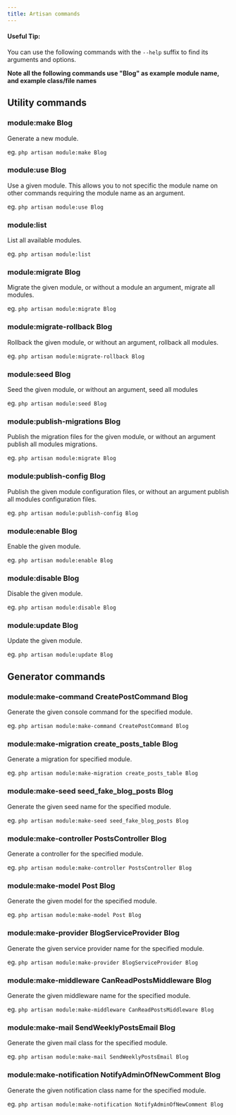 ```yaml
---
title: Artisan commands
---
```

<div class="callout-block callout-success">
    <div class="icon-holder">
        <i class="fa fa-thumbs-up"></i>
    </div><!--//icon-holder-->
    <div class="content">
        <h4 class="callout-title">Useful Tip:</h4>
        <p>You can use the following commands with the <code>--help</code> suffix to find its arguments and options.</p>
    </div><!--//content-->
</div>

__Note all the following commands use "Blog" as example module name, and example class/file names__

## Utility commands

### module:make Blog

Generate a new module.

eg. ```php artisan module:make Blog```

### module:use Blog

Use a given module. This allows you to not specific the module name on other commands requiring the module name as an argument.

eg. ```php artisan module:use Blog```

### module:list

List all available modules.

eg. ```php artisan module:list```

### module:migrate Blog

Migrate the given module, or without a module an argument, migrate all modules.

eg. ```php artisan module:migrate Blog```

### module:migrate-rollback Blog

Rollback the given module, or without an argument, rollback all modules.

eg. ```php artisan module:migrate-rollback Blog```

### module:seed Blog

Seed the given module, or without an argument, seed all modules

eg. ```php artisan module:seed Blog```

### module:publish-migrations Blog

Publish the migration files for the given module, or without an argument publish all modules migrations.

eg. ```php artisan module:migrate Blog```

### module:publish-config Blog

Publish the given module configuration files, or without an argument publish all modules configuration files.

eg. ```php artisan module:publish-config Blog```

### module:enable Blog

Enable the given module.

eg. ```php artisan module:enable Blog```

### module:disable Blog

Disable the given module.

eg. ```php artisan module:disable Blog```

### module:update Blog

Update the given module.

eg. ```php artisan module:update Blog```

## Generator commands

### module:make-command CreatePostCommand Blog

Generate the given console command for the specified module.

eg. ```php artisan module:make-command CreatePostCommand Blog```

### module:make-migration create_posts_table Blog

Generate a migration for specified module.

eg. ```php artisan module:make-migration create_posts_table Blog```

### module:make-seed seed_fake_blog_posts Blog

Generate the given seed name for the specified module.

eg. ```php artisan module:make-seed seed_fake_blog_posts Blog```

### module:make-controller PostsController Blog

Generate a controller for the specified module.

eg. ```php artisan module:make-controller PostsController Blog```

### module:make-model Post Blog

Generate the given model for the specified module.

eg. ```php artisan module:make-model Post Blog```

### module:make-provider BlogServiceProvider Blog

Generate the given service provider name for the specified module.

eg. ```php artisan module:make-provider BlogServiceProvider Blog```

### module:make-middleware CanReadPostsMiddleware Blog

Generate the given middleware name for the specified module.

eg. ```php artisan module:make-middleware CanReadPostsMiddleware Blog```

### module:make-mail SendWeeklyPostsEmail Blog

Generate the given mail class for the specified module.

eg. ```php artisan module:make-mail SendWeeklyPostsEmail Blog```

### module:make-notification NotifyAdminOfNewComment Blog

Generate the given notification class name for the specified module.

eg. ```php artisan module:make-notification NotifyAdminOfNewComment Blog```
